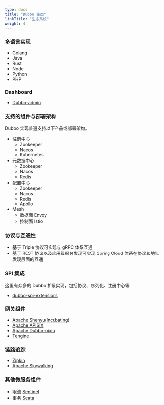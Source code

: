 ```yaml
---
type: docs
title: "Dubbo 生态"
linkTitle: "生态系统"
weight: 4
---
```


### 多语言实现
* Golang
* Java
* Rust
* Node
* Python
* PHP

### Dashboard
* [Dubbo-admin](https://github.com/apache/dubbo-admin)

### 支持的组件与部署架构
Dubbo 实现普遍支持以下产品或部署架构。
* 注册中心
  * Zookeeper
  * Nacos
  * Kubernetes
* 元数据中心
  * Zookeeper
  * Nacos
  * Redis
* 配置中心
  * Zookeeper
  * Nacos
  * Redis
  * Apollo
* Mesh
  * 数据面 Envoy
  * 控制面 Istio

### 协议与互通性
* 基于 Triple 协议可实现与 gRPC 体系互通
* 基于 REST 协议以及应用级服务发现可实现 Spring Cloud 体系在协议和地址发现层面的互通

### SPI 集成
这里有众多的 Dubbo 扩展实现，包括协议、序列化、注册中心等
* [dubbo-spi-extensions]()

### 网关组件
* [Apache Shenyu(Incubating)](http://localhost:1313/zh/blog/2022/05/04/%E5%A6%82%E4%BD%95%E9%80%9A%E8%BF%87-apache-shenyu-%E7%BD%91%E5%85%B3%E4%BB%A3%E7%90%86-dubbo-%E6%9C%8D%E5%8A%A1/)
* [Apache APISIX](http://localhost:1313/zh/blog/2022/01/18/%E4%BB%8E%E5%8E%9F%E7%90%86%E5%88%B0%E6%93%8D%E4%BD%9C%E8%AE%A9%E4%BD%A0%E5%9C%A8-apache-apisix-%E4%B8%AD%E4%BB%A3%E7%90%86-dubbo-%E6%9C%8D%E5%8A%A1%E6%9B%B4%E4%BE%BF%E6%8D%B7/)
* [Apache Dubbo-pixiu]()
* [Tengine]()

### 链路追踪
* [Zipkin]()
* [Apache Skywalking]()

### 其他微服务组件
* 限流 [Sentinel]()
* 事务 [Seata]()
